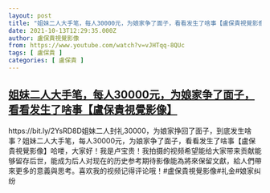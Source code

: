 ```yaml
---
layout: post
title: "姐妹二人大手笔，每人30000元，为娘家争了面子，看看发生了啥事【盧保貴視覺影像】"
date: 2021-10-13T12:29:35.000Z
author: 盧保貴視覺影像
from: https://www.youtube.com/watch?v=vJHTqq-8QUc
tags: [ 盧保貴 ]
categories: [ 盧保貴 ]
---
```

<!--1634128175000-->
[姐妹二人大手笔，每人30000元，为娘家争了面子，看看发生了啥事【盧保貴視覺影像】](https://www.youtube.com/watch?v=vJHTqq-8QUc)
------

<div>
https://bit.ly/2YsRD8D姐妹二人封礼30000，为娘家挣回了面子，到底发生啥事？姐妹二人大手笔，每人30000元，为娘家争了面子，看看发生了啥事【盧保貴視覺影像】哈喽，大家好！我是卢宝贵！我拍摄的视频希望能给大家带来贡献能够留存后世，能成为后人对现在的历史参考期待影像能為將來保留文獻，給人們帶來更多的意義與思考。喜欢我的视频记得评论哦！#盧保貴視覺影像#礼金#娘家纠纷
</div>

